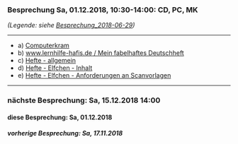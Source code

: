 ### Besprechung Sa, 01.12.2018, 10:30-14:00: CD, PC, MK ###
*(Legende: siehe [Besprechung_2018-06-29](Besprechung_2018-06-29.md))*

---

* a) [Computerkram](Besprechung_2018-12-01a_Computerkram.md)
* b) [www.lernhilfe-hafis.de / Mein fabelhaftes Deutschheft](Besprechung_2018-12-01b_www.lernhilfe-hafis.de.md)
* c) [Hefte - allgemein](Besprechung_2018-12-01c_Hefte-allgemein.md)
* d) [Hefte - Elfchen - Inhalt](Besprechung_2018-12-01d_Hefte-Elfchen-Inhalt.md)
* e) [Hefte - Elfchen - Anforderungen an Scanvorlagen](Besprechung_2018-12-01e_Hefte-Elfchen-Scanvorlagen.md)

___
  
### nächste Besprechung: Sa, 15.12.2018 14:00 ###
#### diese Besprechung: Sa, 01.12.2018 ####
##### vorherige Besprechung: Sa, 17.11.2018 #####
